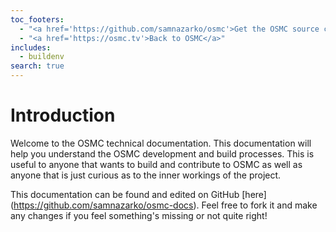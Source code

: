 ```yaml
---
toc_footers: 
  - "<a href='https://github.com/samnazarko/osmc'>Get the OSMC source code</a>"
  - "<a href='https://osmc.tv'>Back to OSMC</a>"
includes: 
  - buildenv
search: true
---
```


# Introduction

Welcome to the OSMC technical documentation. This documentation will help you understand the OSMC development and build processes. This is useful to anyone that wants to build and contribute to OSMC as well as anyone that is just curious as to the inner workings of the project.

This documentation can be found and edited on GitHub [here] (https://github.com/samnazarko/osmc-docs). Feel free to fork it and make any changes if you feel something's missing or not quite right!
